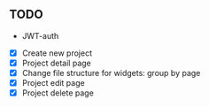 ## TODO
* JWT-auth
* [x] Create new project
* [x] Project detail page
* [X] Change file structure for widgets: group by page
* [x] Project edit page
* [x] Project delete page